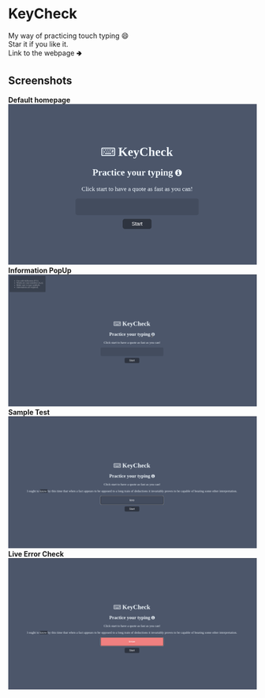 # KeyCheck
My way of practicing touch typing 😄
<br>Star it if you like it.<br>
Link to the webpage 🢂 

## Screenshots
**Default homepage**<br>
<img src="./images/img.png" alt="default look" width="750"/><br>
**Information PopUp**<br/>
<img src="./images/img_1.png" alt="information popup" width="750"/>
**Sample Test**<br/>
<img src="./images/img_2.png" alt="sample test" width="750"/>
**Live Error Check**<br/>
<img src="./images/img_3.png" alt="error check" width="750"/>

